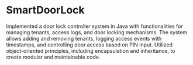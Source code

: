 # SmartDoorLock
Implemented a door lock controller system in Java with functionalities for managing tenants, access logs, and door locking mechanisms.
The system allows adding and removing tenants, logging access events with timestamps, and controlling door access based on PIN input.
Utilized object-oriented principles, including encapsulation and inheritance, to create modular and maintainable code.
